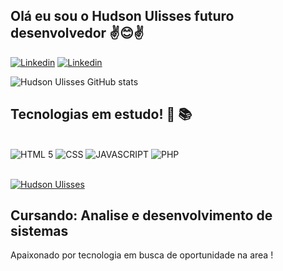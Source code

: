 ## Olá eu sou o Hudson Ulisses futuro desenvolvedor ✌️😊✌️

[![Linkedin](https://img.shields.io/badge/LinkedIn-0077B5?style=for-the-badge&logo=linkedin&logoColor=white)](linkedin.com/in/hudson-ulisses-souza-a22252116)
[![Linkedin](https://img.shields.io/badge/Instagram-E4405F?style=for-the-badge&logo=instagram&logoColor=white)]("https://www.instagram.com/hudsonulisses/")

![Hudson Ulisses GitHub stats](https://github-readme-stats.vercel.app/api?username=Hudson9103&show_icons=true&theme=tokyonight)


## Tecnologias em estudo! 📖 📚
<div style="display_block"><br/>
  <img aling="center" alt="HTML 5" src="https://img.shields.io/badge/HTML5-E34F26?style=for-the-badge&logo=html5&logoColor=white">
  <img aling="center" alt="CSS" src="https://img.shields.io/badge/CSS3-1572B6?style=for-the-badge&logo=css3&logoColor=white">
  <img aling="center" alt="JAVASCRIPT" src="https://img.shields.io/badge/JavaScript-323330?style=for-the-badge&logo=javascript&logoColor=F7DF1E">
  <img aling="center" alt="PHP" src="https://img.shields.io/badge/PHP-777BB4?style=for-the-badge&logo=php&logoColor=white">
</div>
<br>

  [![Hudson Ulisses](https://github-readme-stats.vercel.app/api/top-langs/?username=Hudson9103&langs_count=8)](https://github.com/anuraghazra/github-readme-stats)
  ## Cursando: Analise e desenvolvimento de sistemas
Apaixonado por tecnologia em busca de oportunidade na area !
